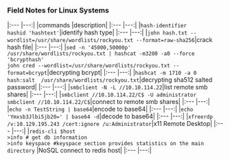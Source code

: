 ### Field Notes for Linux Systems

|:---	|---:|
|commands |description|
|:---	|---:|
|`hash-identifier` <br/> `hashid 'hashtext'`|identify hash type|
|:---	|---:|
|`john hash.txt --wordlist=/usr/share/wordlists/rockyou.txt --format=raw-sha256`|crack hash file|
|:---	|---:|
|`sed -n '45000,50000p' /usr/share/wordlists/rockyou.txt | hashcat -m3200 -a0 --force 'bcrypthash'` <br/> `john cred --wordlist=/usr/share/wordlists/rockyou.txt --format=bcrypt`|decrypting bcrypt|
|:---	|---:|
|`hashcat -m 1710 -a 0 hash:salt  /usr/share/wordlists/rockyou.txt`|decrypting sha512 salted password|
|:---	|---:|
|`smbclient -N -L //10.10.114.22`|list remote smb shares|
|:---	|---:|
|`smbclient //10.10.114.22/C$ -U administrator` <br/> `smbclient //10.10.114.22/C$`|connect to remote smb shares|
|:---	|---:|
|`echo -n TestString | base64`|encode to base64|
|:---	|---:|
|`echo 'Ymxsb3Jlbi5jb20=' | base64 -d`|decode to base64|
|:---	|---:|
|`xfreerdp /v:10.129.195.243 /cert:ignore /u:Administrator`|x11 Remote Desktop|
|:---	|---:|
|`redis-cli $host` <br/> `>info # get db information`  <br/> `>info keyspace #keyspace section provides statistics on the main directory` |NoSQL connect to redis host|
|:---	|---:|

